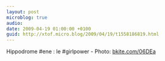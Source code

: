 ```yaml
---
layout: post
microblog: true
audio: 
date: 2009-04-19 01:00:00 +0100
guid: http://xtof.micro.blog/2009/04/19/t1558186819.html
---
```

Hippodrome #ene : le #girlpower  - Photo: [bkite.com/06DEa](http://bkite.com/06DEa)
